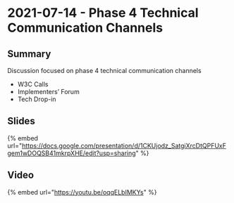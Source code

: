 # 2021-07-14 - Phase 4 Technical Communication Channels

## **Summary**

Discussion focused on phase 4 technical communication channels

* W3C Calls
* Implementers’ Forum
* Tech Drop-in

## **Slides**

{% embed url="https://docs.google.com/presentation/d/1CKUjodz_SatgiXrcDtQPFUxFgem1wDOQSB41mkrpXHE/edit?usp=sharing" %}

## **Video**

{% embed url="https://youtu.be/oqqELbIMKYs" %}

